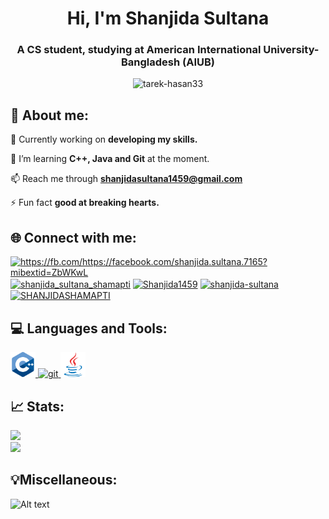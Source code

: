 
<h1 align="center">Hi, I'm Shanjida Sultana</h1>
<h3 align="center">A CS student, studying at American International University-Bangladesh (AIUB)</h3>

<p align="center"> <img src="https://komarev.com/ghpvc/?username=tarek-hasan33&label=Profile%20views&color=0e75b6&style=flat" alt="tarek-hasan33" /> </p>


## 💫 About me:
🔭 Currently working on **developing my skills.**

🌱 I’m learning **C++, Java and Git** at the moment.

📫 Reach me through **shanjidasultana1459@gmail.com**

⚡ Fun fact **good at breaking hearts.**

## 🌐 Connect with me:
<p align="left">
<a href="https://fb.com/https://facebook.com/shanjida.sultana.7165?mibextid=ZbWKwL" target="blank"><img align="center" src="https://img.shields.io/badge/Facebook-1877F2?style=for-the-badge&logo=facebook&logoColor=white" alt="https://fb.com/https://facebook.com/shanjida.sultana.7165?mibextid=ZbWKwL" height="30" width="120" /></a>
<a href="https://instagram.com/shanjida_sultana_shamapti" target="blank"><img align="center" src="https://img.shields.io/badge/Instagram-E4405F?style=for-the-badge&logo=instagram&logoColor=white" alt="shanjida_sultana_shamapti" height="30" width="120" /></a>
<a href="https://twitter.com/Shanjida1459" target="blank"><img align="center" src="https://img.shields.io/badge/Twitter-1DA1F2?style=for-the-badge&logo=twitter&logoColor=white" alt="Shanjida1459" height="30" width="120" /></a>
<a href="https://linkedin.com/in/shanjida-sultana" target="blank"><img align="center" src="https://img.shields.io/badge/LinkedIn-0077B5?style=for-the-badge&logo=linkedin&logoColor=white" alt="shanjida-sultana" height="30" width="120" /></a>
<a href="https://codeforces.com/profile/SHANJIDASHAMAPTI" target="blank"><img align="center" src="https://img.shields.io/badge/Codeforces-445f9d?style=for-the-badge&logo=Codeforces&logoColor=white" alt="SHANJIDASHAMAPTI" height="30" width="120" /></a>
</p>

## 💻 Languages and Tools:
<p align="left"> <a href="https://www.w3schools.com/cpp/" target="_blank" rel="noreferrer"> <img src="https://raw.githubusercontent.com/devicons/devicon/master/icons/cplusplus/cplusplus-original.svg" alt="cplusplus" width="40" height="40"/> </a> <a href="https://git-scm.com/" target="_blank" rel="noreferrer"> <img src="https://www.vectorlogo.zone/logos/git-scm/git-scm-icon.svg" alt="git" width="40" height="40"/> </a> <a href="https://www.java.com" target="_blank" rel="noreferrer"> <img src="https://raw.githubusercontent.com/devicons/devicon/master/icons/java/java-original.svg" alt="java" width="40" height="40"/> </a> </p>


## 📈 Stats:
![](https://github-readme-stats.vercel.app/api/top-langs/?username=Shamapti&theme=synthwave&hide_border=false&include_all_commits=true&count_private=false&layout=compact)<br/>
![](https://github-readme-stats.vercel.app/api?username=Shamapti&theme=synthwave&hide_border=false&include_all_commits=true&count_private=false)<br/>


## 💡Miscellaneous:
![Alt text](https://spotify-recently-played-readme.vercel.app/api?user=w6gvw5bdsvbmdb09qe133d9pv&count=1)


